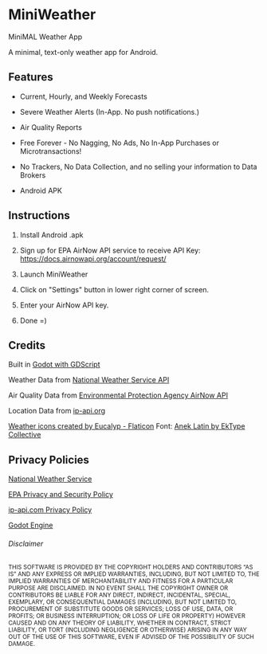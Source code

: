 # MiniWeather
MiniMAL Weather App

A minimal, text-only weather app for Android.

## Features

- Current, Hourly, and Weekly Forecasts

- Severe Weather Alerts (In-App. No push notifications.)

- Air Quality Reports

- Free Forever - No Nagging, No Ads, No In-App Purchases or Microtransactions!

- No Trackers, No Data Collection, and no selling your information to Data Brokers

- Android APK

## Instructions

1. Install Android .apk

2. Sign up for EPA AirNow API service to receive API Key: https://docs.airnowapi.org/account/request/

3. Launch MiniWeather

4. Click on "Settings" button in lower right corner of screen. 

5. Enter your AirNow API key. 

6. Done =) 


## Credits

Built in <a href="https://godotengine.org/" title="Godot with GDScript"> Godot with GDScript</a>

Weather Data from <a href="https://www.weather.gov/documentation/services-web-api" title="National Weather Service API">National Weather Service API</a>

Air Quality Data from <a href="https://docs.airnowapi.org/" title="AirNow API"> Environmental Protection Agency AirNow API</a> 

Location Data from <a href="https://ip-api.com/" title="ip-api.org"> ip-api.org </a>

<a href="https://www.flaticon.com/free-icons/weather" title="weather icons">Weather icons created by Eucalyp - Flaticon</a>
Font: <a href="https://github.com/EkType/Anek/" title="Anek Latin Font"> Anek Latin by EkType Collective </a>


## Privacy Policies

<a href="https://www.weather.gov/privacy" title="NWS Privacy Policy">National Weather Service</a>

<a href="https://www.epa.gov/privacy/privacy-and-security-notice" title="EPA Privacy Policy">EPA Privacy and Security Policy</a>

<a href="https://ip-api.com/docs/legal" title="ip-api.com Privacy Policy">ip-api.com Privacy Policy</a>

<a href="https://godotengine.org/privacy-policy" title="Godot Privacy Policy">Godot Engine</a>

###### Disclaimer
<sub>THIS SOFTWARE IS PROVIDED BY THE COPYRIGHT HOLDERS AND CONTRIBUTORS “AS IS” AND ANY EXPRESS OR IMPLIED WARRANTIES, INCLUDING, BUT NOT LIMITED TO, THE IMPLIED WARRANTIES OF MERCHANTABILITY AND FITNESS FOR A PARTICULAR PURPOSE ARE DISCLAIMED. IN NO EVENT SHALL THE COPYRIGHT OWNER OR CONTRIBUTORS BE LIABLE FOR ANY DIRECT, INDIRECT, INCIDENTAL, SPECIAL, EXEMPLARY, OR CONSEQUENTIAL DAMAGES (INCLUDING, BUT NOT LIMITED TO, PROCUREMENT OF SUBSTITUTE GOODS OR SERVICES; LOSS OF USE, DATA, OR PROFITS; OR BUSINESS INTERRUPTION; OR LOSS OF LIFE OR PROPERTY) HOWEVER CAUSED AND ON ANY THEORY OF LIABILITY, WHETHER IN CONTRACT, STRICT LIABILITY, OR TORT (INCLUDING NEGLIGENCE OR OTHERWISE) ARISING IN ANY WAY OUT OF THE USE OF THIS SOFTWARE, EVEN IF ADVISED OF THE POSSIBILITY OF SUCH DAMAGE.</sub>
